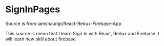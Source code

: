 # SignInPages
Source is from iamshaunjp/React-Redux-Firebase-App

This source is mean that I learn Sign In with React, Redux and Firebase. I will learn new skill about firebase.
